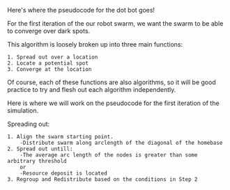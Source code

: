 Here's where the pseudocode for the dot bot goes!

For the first iteration of the our robot swarm, we want the swarm to be able to converge over dark spots.

This algorithm is loosely broken up into three main functions:

    1. Spread out over a location
    2. Locate a potential spot
    3. Converge at the location 

Of course, each of these functions are also algorithms, so it will be good practice to try and flesh out each algorithm independently.

Here is where we will work on the pseudocode for the first iteration of the simulation. 

Spreading out:

    1. Align the swarm starting point.
        -Distribute swarm along arclength of the diagonal of the homebase 
    2. Spread out untill:
        -The average arc length of the nodes is greater than some arbitrary threshold
        or
        -Resource deposit is located
    3. Regroup and Redistribute based on the conditions in Step 2
